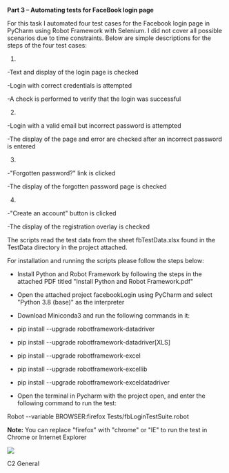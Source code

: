 **Part 3 – Automating tests for FaceBook login page**

For this task I automated four test cases for the Facebook login page in PyCharm using Robot Framework with Selenium. I did not cover all possible scenarios due to time constraints. Below are simple descriptions for the steps of the four test cases:

1.

-Text and display of the login page is checked

-Login with correct credentials is attempted

-A check is performed to verify that the login was successful

2.

-Login with a valid email but incorrect password is attempted

-The display of the page and error are checked after an incorrect password is entered

3.

-&quot;Forgotten password?&quot; link is clicked

-The display of the forgotten password page is checked

4.

-&quot;Create an account&quot; button is clicked

-The display of the registration overlay is checked

The scripts read the test data from the sheet fbTestData.xlsx found in the TestData directory in the project attached.

For installation and running the scripts please follow the steps below:

- Install Python and Robot Framework by following the steps in the attached PDF titled &quot;Install Python and Robot Framework.pdf&quot;
- Open the attached project facebookLogin using PyCharm and select &quot;Python 3.8 (base)&quot; as the interpreter
- Download Miniconda3 and run the following commands in it:

- pip install --upgrade robotframework-datadriver
- pip install --upgrade robotframework-datadriver[XLS]
- pip install --upgrade robotframework-excel
- pip install --upgrade robotframework-excellib
- pip install --upgrade robotframework-exceldatadriver

- Open the terminal in Pycharm with the project open, and enter the following command to run the test:

Robot --variable BROWSER:firefox Tests/fbLoginTestSuite.robot

**Note:** You can replace &quot;firefox&quot; with &quot;chrome&quot; or &quot;IE&quot; to run the test in Chrome or Internet Explorer

![](RackMultipart20210906-4-1ciief_html_2a32c2bc2658c81d.gif)

C2 General